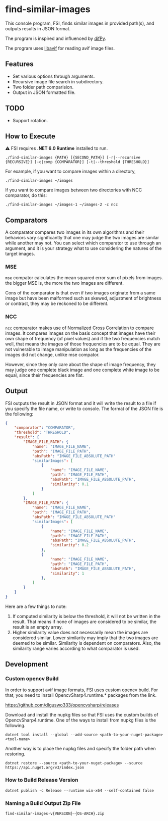# find-similar-images
This console program, FSI, finds similar images in provided path(s),
and outputs results in JSON format.

The program is inspired and influenced by [difPy][difPy].

The program uses [libavif][libavif] for reading avif image files.

## Features
- Set various options through arguments.
- Recursive image file search in subdirectory.
- Two folder path comparision.
- Output in JSON formatted file.

## TODO
- Support rotation.

## How to Execute
⚠️ FSI requires **.NET 6.0 Runtime** installed to run.

```shell
./find-similar-images {PATH} [{SECOND_PATH}] [-r|--recursive {RECURSIVE}] [-c|comp {COMPARATOR}] [-t|--threshold {THRESHOLD}]
```
For example, if you want to compare images within a directory,
```shell
./find-similar-images ~/images
```
If you want to compare images between two directories with NCC comparator, do this:
```shell
./find-similar-images ~/images-1 ~/images-2 -c ncc
```

## Comparators
A comparator compares two images in its own algorithms and their behaviors vary significantly
that one may judge the two images are similar while another may not.
You can select which comparator to use through an argument,
and it is your strategy what to use considering the natures of the target images.

### MSE
`mse` compator calculates the mean squared error sum of pixels from images.
the bigger MSE is, the more the two images are different.

Cons of the comparator is that even if two images originate from a same image but
have been malformed such as skewed, adjustment of brightness or contrast,
they may be reckoned to be different.

### NCC
`ncc` comparator makes use of Normalized Cross Correlation to compare images.
It compares images on the basis concept that images have their own shape of frequency (of pixel values)
and if the two frequencies match well, that means the images of those frequencies are to be equal.
They are not vulnerable to image manipulation as long as
the frequencies of the images did not change, unlike mse compator.

However, since they only care about the shape of image frequency, they may judge one complete black image
and one complete white image to be equal, since their frequencies are flat.

## Output
FSI outputs the result in JSON format and it will write the result to a file if you specify the file name,
or write to console.
The format of the JSON file is the following:
```json
{
    "comparator": "COMPARATOR",
    "threshold": "THRESHOLD",
    "result": {
        "IMAGE_FILE_PATH": {
            "name": "IMAGE_FILE_NAME",
            "path": "IMAGE_FILE_PATH",
            "absPath": "IMAGE_FILE_ABSOLUTE_PATH"
            "similarImages": [
                {
                    "name": "IMAGE_FILE_NAME",
                    "path": "IMAGE_FILE_PATH",
                    "absPath": "IMAGE_FILE_ABSOLUTE_PATH",
                    "similarity": 0.1
                }
            ]
        },
        "IMAGE_FILE_PATH": {
            "name": "IMAGE_FILE_NAME",
            "path": "IMAGE_FILE_PATH",
            "absPath": "IMAGE_FILE_ABSOLUTE_PATH"
            "similarImages": [
                {
                    "name": "IMAGE_FILE_NAME",
                    "path": "IMAGE_FILE_PATH",
                    "absPath": "IMAGE_FILE_ABSOLUTE_PATH",
                    "similarity": 0.2
                },
                {
                    "name": "IMAGE_FILE_NAME",
                    "path": "IMAGE_FILE_PATH",
                    "absPath": "IMAGE_FILE_ABSOLUTE_PATH",
                    "similarity": 1
                },
            ]
        }
    }
}
```

Here are a few things to note:
1. If computed similarity is below the threshold, it will not be written in the result.
That means if none of images are considered to be similar, the result is an empty array.
2. Higher similarity value does not necessarily mean the images are considered similar.
Lower similarity may imply that the two images are deemed to be similar.
Similarity is dependent on comparators. Also, the similarity range varies according to what comparator is used.

## Development
### Custom opencv Build
In order to support avif image formats, FSI uses custom opencv build.
For that, you need to install OpencvSharp4.runtime.\* packages from the link.

https://github.com/dlguswo333/opencvsharp/releases

Download and install the nupkg files so that FSI uses the custom builds of OpencvSharp4.runtime.
One of the ways to install from nupkg files is the following.

```shell
dotnet tool install --global --add-source <path-to-your-nuget-package> <tool-name>
```

Another way is to place the nupkg files and specify the folder path when restoring.

```shell
dotnet restore --source <path-to-your-nuget-package> --source https://api.nuget.org/v3/index.json
```

### How to Build Release Version
```shell
dotnet publish -c Release --runtime win-x64 --self-contained false
```

### Naming a Build Output Zip File
```text
find-similar-images-v{VERSION}-{OS-ARCH}.zip
```


[difPy]: https://github.com/elisemercury/Duplicate-Image-Finder
[libavif]: https://github.com/AOMediaCodec/libavif
